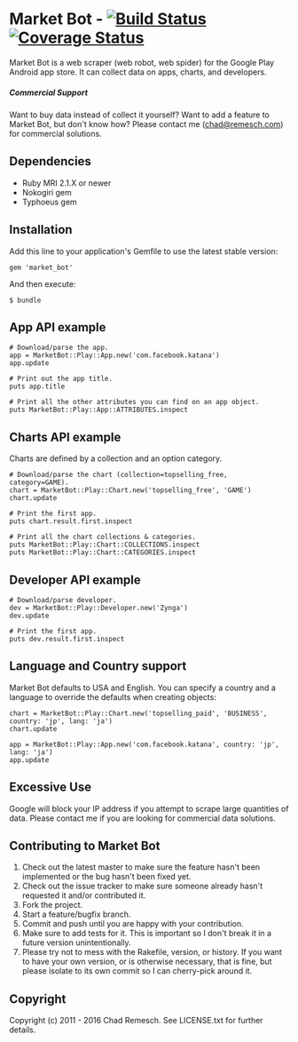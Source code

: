 # Market Bot - [![Build Status](https://travis-ci.org/chadrem/market_bot.svg?branch=master)](https://travis-ci.org/chadrem/market_bot) [![Coverage Status](https://coveralls.io/repos/github/chadrem/market_bot/badge.svg?branch=master)](https://coveralls.io/github/chadrem/market_bot?branch=master)

Market Bot is a web scraper (web robot, web spider) for the Google Play Android app store.
It can collect data on apps, charts, and developers.

##### Commercial Support

Want to buy data instead of collect it yourself?
Want to add a feature to Market Bot, but don't know how?
Please contact me ([chad@remesch.com](mailto:chad@remesch.com)) for commercial solutions.

## Dependencies

* Ruby MRI 2.1.X or newer
* Nokogiri gem
* Typhoeus gem

## Installation

Add this line to your application's Gemfile to use the latest stable version:

    gem 'market_bot'

And then execute:

    $ bundle

## App API example

    # Download/parse the app.
    app = MarketBot::Play::App.new('com.facebook.katana')
    app.update

    # Print out the app title.
    puts app.title

    # Print all the other attributes you can find on an app object.
    puts MarketBot::Play::App::ATTRIBUTES.inspect

## Charts API example

Charts are defined by a collection and an option category.

    # Download/parse the chart (collection=topselling_free, category=GAME).
    chart = MarketBot::Play::Chart.new('topselling_free', 'GAME')
    chart.update

    # Print the first app.
    puts chart.result.first.inspect

    # Print all the chart collections & categories.
    puts MarketBot::Play::Chart::COLLECTIONS.inspect
    puts MarketBot::Play::Chart::CATEGORIES.inspect

## Developer API example

    # Download/parse developer.
    dev = MarketBot::Play::Developer.new('Zynga')
    dev.update

    # Print the first app.
    puts dev.result.first.inspect

## Language and Country support

Market Bot defaults to USA and English.
You can specify a country and a language to override the defaults when creating objects:

    chart = MarketBot::Play::Chart.new('topselling_paid', 'BUSINESS', country: 'jp', lang: 'ja')
    chart.update

    app = MarketBot::Play::App.new('com.facebook.katana', country: 'jp', lang: 'ja')
    app.update

## Excessive Use

Google will block your IP address if you attempt to scrape large quantities of data.
Please contact me if you are looking for commercial data solutions.

## Contributing to Market Bot

1. Check out the latest master to make sure the feature hasn't been implemented or the bug hasn't been fixed yet.
2. Check out the issue tracker to make sure someone already hasn't requested it and/or contributed it.
3. Fork the project.
4. Start a feature/bugfix branch.
5. Commit and push until you are happy with your contribution.
6. Make sure to add tests for it. This is important so I don't break it in a future version unintentionally.
7. Please try not to mess with the Rakefile, version, or history. If you want to have your own version, or is otherwise necessary, that is fine, but please isolate to its own commit so I can cherry-pick around it.

## Copyright

Copyright (c) 2011 - 2016 Chad Remesch. See LICENSE.txt for
further details.
